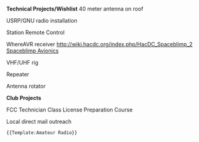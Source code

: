 **Technical Projects/Wishlist** 40 meter antenna on roof

USRP/GNU radio installation

Station Remote Control

WhereAVR receiver [http://wiki.hacdc.org/index.php/HacDC_Spaceblimp_2
Spaceblimp
Avionics](http://wiki.hacdc.org/index.php/HacDC_Spaceblimp_2_Spaceblimp_Avionics)

VHF/UHF rig

Repeater

Antenna rotator

**Club Projects**

FCC Technician Class License Preparation Course

Local direct mail outreach

```{=mediawiki}
{{Template:Amateur Radio}}
```
